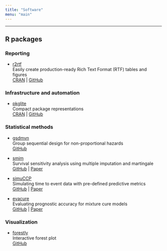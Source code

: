 ```yaml
---
title: "Software"
menu: "main"
---
```


* * * *

## R packages

### Reporting

- [r2rtf](https://merck.github.io/r2rtf/)\
  Easily create production-ready Rich Text Format (RTF) tables and figures\
  [CRAN](https://cran.r-project.org/package=r2rtf) |
  [GitHub](https://github.com/Merck/r2rtf)

### Infrastructure and automation

- [pkglite](https://merck.github.io/pkglite/)\
  Compact package representations\
  [CRAN](https://cran.r-project.org/package=pkglite) |
  [GitHub](https://github.com/Merck/pkglite)

### Statistical methods

- [gsdmvn](https://merck.github.io/gsdmvn/)\
  Group sequential design for non-proportional hazards\
  [GitHub](https://github.com/Merck/gsdmvn)

- [smim](elong0527.github.io/smim/)\
  Survival sensitivity analysis using multiple imputation and martingale\
  [GitHub](https://github.com/elong0527/smim) |
  [Paper](https://onlinelibrary.wiley.com/doi/full/10.1111/biom.13555)

- [simuCCP](elong0527.github.io/simuCCP/)\
  Simulating time to event data with pre-defined predictive metrics\
  [GitHub](https://github.com/elong0527/simuCCP) |
  [Paper](https://onlinelibrary.wiley.com/doi/full/10.1002/sim.8566)

- [evacure](https://github.com/elong0527/evacure)\
  Evaluating prognostic accuracy for mixture cure models\
  [GitHub](https://github.com/elong0527/evacure) |
  [Paper](https://academic.oup.com/biostatistics/article/19/1/14/3798781)

### Visualization

- [forestly](https://merck.github.io/forestly/)\
  Interactive forest plot\
  [GitHub](https://github.com/Merck/forestly)

<style>
.markdown ul {
  list-style: none;
  padding-left: 2.5ch;
  border-left: 1px solid var(--tw-prose-hr);
  margin-left: 3ch;
  line-height: 1.875rem;
}

.markdown ul li a:first-child {
  font-weight: 500;
  font-size: 1.125rem;
}

.markdown ul li {
  color: var(--tw-prose-captions);
  font-size: 0.875rem;
}
</style>
